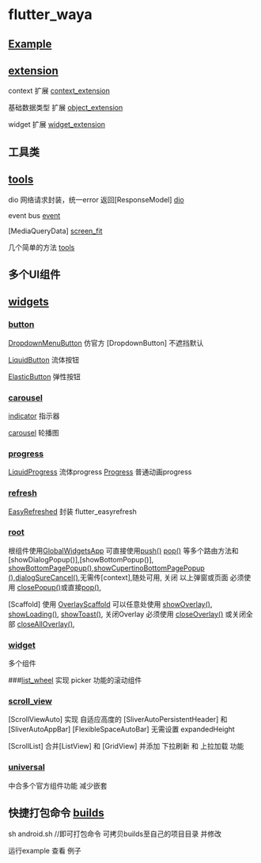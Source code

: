 # flutter_waya

## [Example](example)

## [extension](./lib/extension)

context 扩展
[context_extension](./lib/extension/context_extension.dart)

基础数据类型 扩展
[object_extension](./lib/extension/object_extension.dart)

widget 扩展
[widget_extension](./lib/extension/widget_extension.dart)



## 工具类
## [tools](./lib/tools)
dio 网络请求封装，统一error 返回[ResponseModel]
[dio](./lib/tools/dio.dart)

event bus
[event](./lib/tools/event.dart)

[MediaQueryData]
[screen_fit](./lib/tools/screen_fit.dart)

几个简单的方法
[tools](./lib/tools/tools.dart)

## 多个UI组件
## [widgets](./lib/widgets)


### [button](./lib/widgets/button)

[DropdownMenuButton](./lib/widgets/button/dropdown_button.dart) 仿官方 [DropdownButton] 不遮挡默认

[LiquidButton](./lib/widgets/button/liquid_button.dart) 流体按钮

[ElasticButton](./lib/widgets/button/elastic_button.dart) 弹性按钮

### [carousel](./lib/widgets/carousel)
[indicator](./lib/widgets/carousel/indicator.dart) 指示器

[carousel](./lib/widgets/carousel/carousel.dart) 轮播图

### [progress](./lib/widgets/progress)
[LiquidProgress](./lib/widgets/progress/liquid_progress.dart) 流体progress
[Progress](./lib/widgets/progress/progress.dart) 普通动画progress

### [refresh](./lib/widgets/refresh)
[EasyRefreshed](./lib/widgets/refresh/easy_refresh.dart) 封装 flutter_easyrefresh

### [root](./lib/widgets/root)
根组件使用[GlobalWidgetsApp](./lib/widgets/root/root.dart) 可直接使用[push()](./lib/widgets/root/root.dart) [pop()](./lib/widgets/root/root.dart) 等多个路由方法和[showDialogPopup()],[showBottomPopup()],
[showBottomPagePopup()](./lib/widgets/root/root_part.dart),[showCupertinoBottomPagePopup
()](./lib/widgets/root/root_part.dart),[dialogSureCancel()](./lib/widgets/root/root_part.dart),无需传[context],随处可用,
关闭 以上弹窗或页面 必须使用 [closePopup()](./lib/widgets/root/root_part.dart)或直接[pop()](./lib/widgets/root/root_part.dart),

[Scaffold] 使用 [OverlayScaffold](./lib/widgets/root/root_part.dart) 可以任意处使用 [showOverlay()](./lib/widgets/root/root_part.dart), [showLoading()](./lib/widgets/root/root_part.dart), [showToast()](./lib/widgets/root/root_part.dart),
关闭Overlay 必须使用 [closeOverlay()](./lib/widgets/root/root_part.dart) 或关闭全部 [closeAllOverlay()](./lib/widgets/root/root_part.dart), 

### [widget](./lib/widgets/widget)
多个组件

###[list_wheel](./lib/widgets/list_wheel.dart)
实现 picker 功能的滚动组件

### [scroll_view](./lib/widgets/scroll_view.dart)

[ScrollViewAuto] 实现 自适应高度的 [SliverAutoPersistentHeader] 和 [SliverAutoAppBar] [FlexibleSpaceAutoBar] 无需设置 expandedHeight

[ScrollList] 合并[ListView] 和 [GridView] 并添加 下拉刷新 和 上拉加载 功能

### [universal](./lib/widgets/universal.dart)
中合多个官方组件功能  减少嵌套

## 快捷打包命令 [builds](builds)

sh android.sh  //即可打包命令 可拷贝builds至自己的项目目录 并修改

运行example 查看 例子